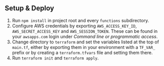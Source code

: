 ## Setup & Deploy

1. Run `npm install` in project root and every `functions`
   subdirectory.
2. Configure AWS credentials by exporting `AWS_ACCESS_KEY_ID`,
   `AWS_SECRET_ACCESS_KEY` and `AWS_SESSION_TOKEN`. These can be found
   in your `awsapps.com` login under _Command line or programmatic
   access_.
3. Change directory to `terraform` and set the variables listed at
   the top of `main.tf`, either by exporting them in your environment
   with a `TF_VAR_` prefix or by creating a `terraform.tfvars` file and
   setting them there.
4. Run `terraform init` and `terraform apply`.

